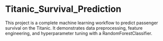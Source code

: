 # Titanic_Survival_Prediction
This project is a complete machine learning workflow to predict passenger survival on the Titanic. It demonstrates data preprocessing, feature engineering, and hyperparameter tuning with a RandomForestClassifier.
